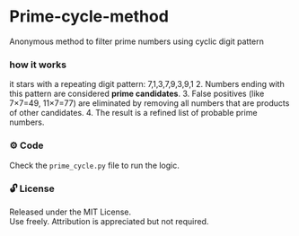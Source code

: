 # Prime-cycle-method
Anonymous method to filter prime numbers using cyclic digit pattern
### how it works
it stars with a repeating digit pattern:
7,1,3,7,9,3,9,1
2. Numbers ending with this pattern are considered **prime candidates**.
3. False positives (like 7×7=49, 11×7=77) are eliminated by removing all numbers that are products of other candidates.
4. The result is a refined list of probable prime numbers.

### ⚙️ Code

Check the `prime_cycle.py` file to run the logic.

### 🔓 License

Released under the MIT License.  
Use freely. Attribution is appreciated but not required.
